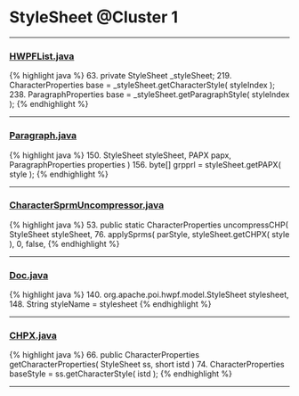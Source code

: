 # StyleSheet @Cluster 1

***

### [HWPFList.java](https://searchcode.com/codesearch/view/97384433/)
{% highlight java %}
63. private StyleSheet _styleSheet;
219.     CharacterProperties base = _styleSheet.getCharacterStyle( styleIndex );
238.     ParagraphProperties base = _styleSheet.getParagraphStyle( styleIndex );
{% endhighlight %}

***

### [Paragraph.java](https://searchcode.com/codesearch/view/97384407/)
{% highlight java %}
150.     StyleSheet styleSheet, PAPX papx, ParagraphProperties properties )
156. byte[] grpprl = styleSheet.getPAPX( style );
{% endhighlight %}

***

### [CharacterSprmUncompressor.java](https://searchcode.com/codesearch/view/97384370/)
{% highlight java %}
53. public static CharacterProperties uncompressCHP( StyleSheet styleSheet,
76.             applySprms( parStyle, styleSheet.getCHPX( style ), 0, false,
{% endhighlight %}

***

### [Doc.java](https://searchcode.com/codesearch/view/17642935/)
{% highlight java %}
140. org.apache.poi.hwpf.model.StyleSheet stylesheet,
148. String styleName = stylesheet
{% endhighlight %}

***

### [CHPX.java](https://searchcode.com/codesearch/view/97384232/)
{% highlight java %}
66. public CharacterProperties getCharacterProperties( StyleSheet ss, short istd )
74.     CharacterProperties baseStyle = ss.getCharacterStyle( istd );
{% endhighlight %}

***

